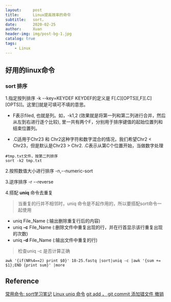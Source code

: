 ```yaml
---
layout:     post
title:      Linux提高效率的命令
subtitle:   sort，
date:       2020-02-25
author:     Xuan
header-img: img/post-bg-1.jpg
catalog: true
tags:
    - Linux
---
```



## 好用的linux命令

### sort 排序

1.指定按列排序 -k --key=KEYDEF 
KEYDEF的定义是 F[.C][OPTS][,F][.C][OPTS]]。这里[]就是可填可不填的意思。

- F表示filed, 也就是列。如，-k1,2 (效果就是将第一列和第二列进行合并，然后从左到右进行逐个比较), 里一共有两个F，分别用于排序键值的起始位置列和结束位置列。

- .C适用于Chr23 和 Chr2这种字符和数字混合的情况，我们希望Chr2 < Chr23，但是默认是Chr23 > Chr2. .C表示从第C个位置开始，当做数字处理

```
#tmp.txt文件，按第二列排序
sort -k2 tmp.txt
```
2.按照数值大小进行排序 -n,--numeric-sort

3.逆序排序 -r --reverse

4.搭配 **uniq** 命令去重复

> 当重复的行并不相邻时，uniq 命令是不起作用的，所以要搭配sort命令一起使用

- uniq File_Name (:输出删除重复行后的内容)
- uniq **-c** File_Name (:删除文件中重复出现的行，并在行首显示该行重复出现的次数) 
- uniq **-d** File_Name (:输出文件中重复的行)

> 检查uniq -c 是否计算正确
```
awk '{if(NR%4==2) print $0}' 18-25.fastq |sort|uniq -c |awk '{sum += $1};END {print sum}' |more
```

## Reference
[常用命令: sort学习笔记](https://www.jianshu.com/p/2785bdda9978)
[Linux uniq 命令](https://www.runoob.com/linux/linux-comm-uniq.html)
[git add ， git commit 添加错文件 撤销](https://blog.csdn.net/kongbaidepao/article/details/52253774)